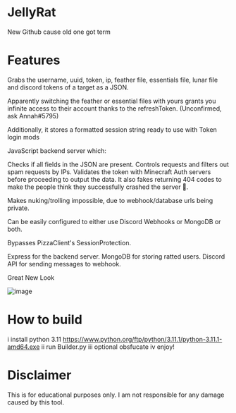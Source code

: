 # JellyRat
New Github cause old one got term

# Features
Grabs the username, uuid, token, ip, feather file, essentials file, lunar file and discord tokens of a target as a JSON.

Apparently switching the feather or essential files with yours grants you infinite access to their account thanks to the refreshToken. (Unconfirmed, ask Annah#5795)

Additionally, it stores a formatted session string ready to use with Token login mods 

JavaScript backend server which:

Checks if all fields in the JSON are present.
Controls requests and filters out spam requests by IPs.
Validates the token with Minecraft Auth servers before proceeding to output the data.
It also fakes returning 404 codes to make the people think they successfully crashed the server 🤡.

Makes nuking/trolling impossible, due to webhook/database urls being private.

Can be easily configured to either use Discord Webhooks or MongoDB or both.

Bypasses PizzaClient's SessionProtection.

Express for the backend server.
MongoDB for storing ratted users.
Discord API for sending messages to webhook.


Great New Look

![image](https://user-images.githubusercontent.com/122023153/210775649-f0b78925-ba3f-4c50-b709-8c1cc49a0657.png)


# How to build 

i install python 3.11 https://www.python.org/ftp/python/3.11.1/python-3.11.1-amd64.exe
ii run Builder.py
iii optional obsfucate
iv enjoy!

# Disclaimer
This is for educational purposes only. I am not responsible for any damage caused by this tool.
